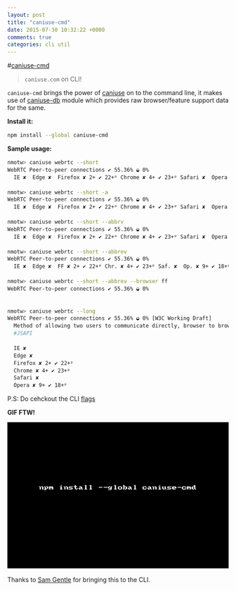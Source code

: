 ```yaml
---
layout: post
title: "caniuse-cmd"
date: 2015-07-30 10:32:22 +0000
comments: true
categories: cli util
---
```


#[caniuse-cmd](https://github.com/sgentle/caniuse-cmd)
> `caniuse.com` on CLI!


`caniuse-cmd` brings the power of [caniuse](http://caniuse.com) on to the command line, it makes use of [caniuse-db](https://www.npmjs.com/package/caniuse-db) module
which provides raw browser/feature support data for the same.


__Install it:__

```sh
npm install --global caniuse-cmd
```

__Sample usage:__

```sh
nmotw> caniuse webrtc --short      
WebRTC Peer-to-peer connections ✔ 55.36% ◒ 0%
  IE ✘  Edge ✘  Firefox ✘ 2+ ✔ 22+ᵖ Chrome ✘ 4+ ✔ 23+ᵖ Safari ✘  Opera ✘ 9+ ✔ 18+ᵖ
  
nmotw> caniuse webrtc --short -a
WebRTC Peer-to-peer connections ✔ 55.36% ◒ 0%
  IE ✘  Edge ✘  Firefox ✘ 2+ ✔ 22+ᵖ Chrome ✘ 4+ ✔ 23+ᵖ Safari ✘  Opera ✘ 9+ ✔ 18+ᵖ                      
  
nmotw> caniuse webrtc --short --abbrv
WebRTC Peer-to-peer connections ✔ 55.36% ◒ 0%
  IE ✘  Edge ✘  Firefox ✘ 2+ ✔ 22+ᵖ Chrome ✘ 4+ ✔ 23+ᵖ Safari ✘  Opera ✘ 9+ ✔ 18+ᵖ                      
  
nmotw> caniuse webrtc --short --abbrev
WebRTC Peer-to-peer connections ✔ 55.36% ◒ 0%
  IE ✘  Edge ✘  FF ✘ 2+ ✔ 22+ᵖ Chr. ✘ 4+ ✔ 23+ᵖ Saf. ✘  Op. ✘ 9+ ✔ 18+ᵖ                                 
  
nmotw> caniuse webrtc --short --abbrev --browser ff
WebRTC Peer-to-peer connections ✔ 55.36% ◒ 0%
                                                                                                        
                                                                                                        
nmotw> caniuse webrtc --long                       
WebRTC Peer-to-peer connections ✔ 55.36% ◒ 0% [W3C Working Draft]
  Method of allowing two users to communicate directly, browser to browser using the RTCPeerConnection API.
  #JSAPI

  IE ✘  
  Edge ✘  
  Firefox ✘ 2+ ✔ 22+ᵖ 
  Chrome ✘ 4+ ✔ 23+ᵖ 
  Safari ✘  
  Opera ✘ 9+ ✔ 18+ᵖ 
```

P.S: Do cehckout the CLI [flags](https://github.com/sgentle/caniuse-cmd#does-it-have-lots-of-command-line-options)

__GIF FTW!__

![caniuse-cmd.gif](/images/caniuse-cmd/caniuse-cmd.gif)

Thanks to [Sam Gentle](https://github.com/sgentle) for bringing this to the CLI.
